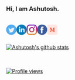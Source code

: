 ### Hi, I am Ashutosh.
<br/>
<a href="https://twitter.com/hiashutoshsingh">
  <img align="left" alt="Ashu's Twitter" width="28px" src="twitter.svg" />
</a>
<a href="https://linkedin.com/in/hiashutoshsingh">
  <img align="left" alt="Ashu's Linkdein" width="28px" src="linkedin.svg" />
</a>
<a href="https://instagram.com/hiashutoshsingh">
  <img align="left" alt="Ashu's Instagram" width="28px" src="instagram.svg" />
</a>
<a href="https://www.facebook.com/hiashutoshsingh">
  <img align="left" alt="Ashu's Facebook" width="28px" src="facebook.svg" />
</a>
<a href="https://medium.com/@hiashutosh">
  <img align="left" alt="Ashu's Medium" width="28px" src="medium_new.png" />
</a>

<br/>
<br/>
<br/>

<a href="https://github.com/hiashutoshsingh">
 <img align="center" src="https://github-readme-stats.vercel.app/api?username=hiashutoshsingh&show_icons=true&theme=gotham&line_height=27" alt="Ashutosh's github stats"/>
<br/>
<br/>
<br/>

  ![Profile views](https://gpvc.arturio.dev/hiashutoshsingh)

